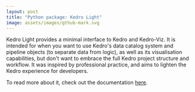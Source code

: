 ```yaml
---
layout: post
title: "Python package: Kedro Light"
image: assets/images/gthub-mark.svg
---
```


Kedro Light provides a minimal interface to Kedro and Kedro-Viz.
It is intended for when you want to use Kedro's data catalog system and pipeline objects (to separate data from logic), as well as its visualisation capabilities, but don't want to embrace the full Kedro project structure and workflow.
It was inspired by professional practice, and aims to lighten the Kedro experience for developers.

To read more about it, check out the documentation [here](https://wiseideas.au/kedro-light/).
